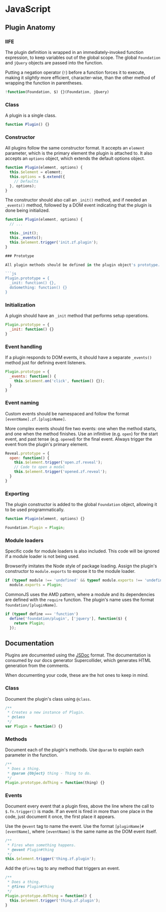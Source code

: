 # JavaScript

## Plugin Anatomy

### IIFE

The plugin definition is wrapped in an immediately-invoked function expression, to keep variables out of the global scope. The global `Foundation` and `jQuery` objects are passed into the function.

Putting a negation operator (`!`) before a function forces it to execute, making it *slightly* more efficient, character-wise, than the other method of wrapping the function in parentheses.

```js
!function(Foundation, $) {}(Foundation, jQuery)
```

### Class

A plugin is a single class.

```js
function Plugin() {}
```

### Constructor

All plugins follow the same constructor format. It accepts an `element` parameter, which is the primary element the plugin is attached to. It also accepts an `options` object, which extends the default options object.

```js
function Plugin(element, options) {
  this.$element = element;
  this.options = $.extend({
    // Defaults
  }, options);
}
```

The constructor should also call an `_init()` method, and if needed an `_events()` method, followed by a DOM event indicating that the plugin is done being initialized.

```js
function Plugin(element, options) {
  // ...

  this._init();
  this._events();
  this.$element.trigger('init.zf.plugin');
}

### Prototype

All plugin methods should be defined in the plugin object's prototype. Private methods are prefixed with an underscore. Of course, this doesn't *actually* make them private.

```js
Plugin.prototype = {
  _init: function() {},
  doSomething: function() {}
}
```

### Initialization

A plugin should have an `_init` method that performs setup operations.

```js
Plugin.prototype = {
  _init: function() {}
}
```

### Event handling

If a plugin responds to DOM events, it should have a separate `_events()` method just for defining event listeners.

```js
Plugin.prototype = {
  _events: function() {
    this.$element.on('click', function() {});
  }
}
```

### Event naming

Custom events should be namespaced and follow the format `[eventName].zf.[pluginName]`.

More complex events should fire two events: one when the method starts, and one when the method finishes. Use an infinitive (e.g. `open`) for the start event, and past tense (e.g. `opened`) for the final event. Always trigger the event from the plugin's primary element.

```js
Reveal.prototype = {
  open: function() {
    this.$element.trigger('open.zf.reveal');
    // Code to open a modal
    this.$element.trigger('opened.zf.reveal');
  }
}
```

### Exporting

The plugin constructor is added to the global `Foundation` object, allowing it to be used programmatically.

```js
function Plugin(element, options) {}

Foundation.Plugin = Plugin;
```

### Module loaders

Specific code for module loaders is also included. This code will be ignored if a module loader is not being used.

Browserify imitates the Node style of package loading. Assign the plugin's constructor to `module.exports` to expose it to the module loader.

```js
if (typeof module !== 'undefined' && typeof module.exports !== 'undefined')
  module.exports = Plugin;
```

CommonJS uses the AMD pattern, where a module and its dependencies are defined with the `require` function. The plugin's name uses the format `foundation/[pluginName]`.

```js
if (typeof define === 'function')
  define('foundation/plugin', ['jquery'], function($) {
    return Plugin;
  });
```

## Documentation

Plugins are documented using the [JSDoc](http://usejsdoc.org/) format. The documentation is consumed by our docs generator Supercollider, which generates HTML generation from the comments.

When documenting your code, these are the hot ones to keep in mind.

### Class

Document the plugin's class using `@class`.

```js
/**
 * Creates a new instance of Plugin.
 * @class
 */
var Plugin = function() {}
```

### Methods

Document each of the plugin's methods. Use `@param` to explain each parameter in the function.

```js
/**
 * Does a thing.
 * @param {Object} thing - Thing to do.
 */
Plugin.prototype.doThing = function(thing) {}
```

### Events

Document every event that a plugin fires, above the line where the call to `$.fn.trigger()` is made. If an event is fired in more than one place in the code, just document it once, the first place it appears.

Use the `@event` tag to name the event. Use the format `[pluginName]#[eventName]`, where `[eventName]` is the same name as the DOM event itself.

```js
/**
 * Fires when something happens.
 * @event Plugin#thing
 */
this.$element.trigger('thing.zf.plugin');
```

Add the `@fires` tag to any method that triggers an event.

```js
/**
 * Does a thing.
 * @fires Plugin#thing
 */
Plugin.prototype.doThing = function() {
  this.$element.trigger('thing.zf.plugin');
}
